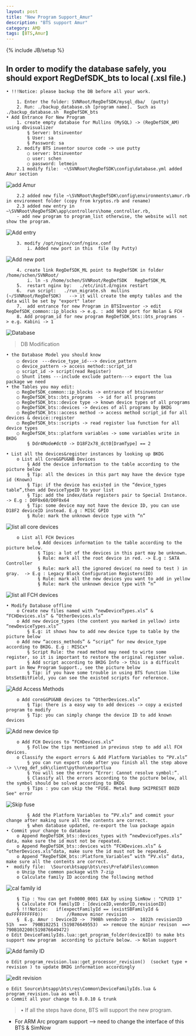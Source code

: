 ```yaml
---
layout: post
title: "New Program Support_Amur"
description: "BTS support Amur"
category: AMD
tags: [BTS,Amur]
---
```

{% include JB/setup %}

## In order to modify the database safely, you should export RegDefSDK_bts to local (.xsl file.) ##
	

	• !!!Notice: please backup the DB before all your work.

		1. Enter the folder: SVNRoot/RegDefSDK/mysql_dba/  (putty)
		2. Run: ./backup_database.sh [program name].  Such as ./backup_database.sh  RegDefSDK_bts
	• Add Entrance For New Program
		1. create empty database for Mullins (MySQL) -> (RegDefSDK_AM) using dbvisualizer
			§ Server: btsinventor 
			§ User: sa
			§ Password: sa
		2. modify BTS inventor source code -> use putty 
			○ server: btsinventor
			○ user: schen
			○ password: letmein
		2.1 modify file:  ~\SVNRoot\RegDefSDK\config\database.yml added Amur section
		
![add Amur][1]


		2.2 added new file ~\SVNRoot\RegDefSDK\config\environments\amur.rb in environment folder (copy from kryptos.rb and rename)
		2.3 added new entry in ~\SVNRoot\RegDefSDK\app\controllers\home_controller.rb,
        - add new program to program_list otherwise, the website will not show the program. 

![Add entry][2]
			
		3. modify /opt/nginx/conf/nginx.conf
			i. Added new port in this  file (by Putty)

![Add new port][3]

		4. create link RegDefSDK_ML point to RegDefSDK in folder  /home/schen/SVNRoot/
			i. ln -s /home/schen/SVNRoot/RegDefSDK   RegDefSDK_ML
		5.  restart nginx by:   ./etc/init.d/nginx restart
		6.  run script:   ./run_migrate.sh  mullins    (~/SVNRoot/RegDefSDK)   --> it will create the empty tables and the data will be set by "export" later
		7.  add entrance for new Program in BTSInventor -> edit RegDefSDK_common::ip_blocks -> e.g. : add 9020 port for Nolan & FCH			
		8. Add program_id for new program RegDefSDK_bts::bts_programs  -> e.g. Kabini -> 1 

![Database][4]		

> DB Modification

	• the Database Model you should know
		○ device　---device_type_id---> device_pattern
		○ device_pattern -> access method::script_id
		○ script_id -> script(read Register) 
		○ Shunt items ---include exclude pattern---> export the lua package we need
	• the Tables you may edit:
		○ RegDefSDK_common::ip_blocks -> entrance of btsinventor
		○ RegDefSDK_bts::bts_programs  -> id for all programs
		○ RegDefSDK_bts::device type -> known device types of all programs
		○ RegDefSDK_bts::devices -> devices of all programs by BKDG
		○ RegDefSDK_bts::access method -> access method script_id for all devices & device::register
		○ RegDefSDK_bts::scripts -> read register lua function for all device types
		○ RegDefSDK_bts::platform variables -> some variables write in BKDG
			§ Ddr4Mode#dct0 -> D18F2x78_dct0[DramType] == 2
			
	• List all the devices&register instances by looking up BKDG
		o List all Core&GPU&NB Devices
			§ Add the device information to the table according to the picture below
			§ Tip: all the devices in this part may have the device type id (Known)
			§ Tip: if the device has existed in the “device_types table”,then add DeviceTypeID to your list 
			§ Tip: add the index/data registers pair to Special Instance. -> E.g : D0F0x60/D0F0x64
			§ Tip: some device may not have the device ID, you can use D18F2 deviceID instead. E.g : MISC GPIO
			§ Rule: mark the unknown device type with “n”

![list all core devices][5]			
			
		o List all FCH Devices
				§ Add devices information to the table according to the picture below.
				§ Tips: a lot of the devices in this part may be unknown.
				§ Rule: mark all the root device in red. -> E.g : SATA Controller
				§ Rule: mark all the ignored device( no need to test ) in gray.  -> E.g : Legacy Block Configuration Registers(IO)
				§ Rule: mark all the new devices you want to add in yellow
				§ Rule: mark the unknown device type with “n” 

![list all FCH devices][6]
				
	• Modify Database offline
		o Create new files named with “newDeviceTypes.xls” & “FCHDevices.xls” & “OtherDevices.xls” 
		o Add new device_types (the content you marked in yellow) into “newDeviceTypes.xls” 
			§ E.g: it shows how to add new device type to table by the picture below
		o Add new “access_methods” & “script” for new device_type according to BKDG. E.g : MISCx*
			§ Script Rule: the read method may need to wirte some register, so it is important to restore the original register value.
			§ Add script according to BKDG Info -> this is a difficult part in New Program Support., see the picture below
			§ Tip: if you have some trouble in using BTS function like btsSetBitField, you can see the existed scripts for reference.
			
![Add Access Methods][7]				
			
		o Add core&GPU&NB devices to “OtherDevices.xls” 
			§ Tip: there is a easy way to add devices -> copy a existed program to modify
			§ Tip: you can simply change the device ID to add known devices 
			
![Add new device tip][8]				
			
		o Add FCH Devices to “FCHDevices.xls”
			§ Follow the tips mentioned in previous step to add all FCH devices.
		o Classify the export errors & Add Platform Variables to “PV.xls”
			§ you can run export code after you finish all the step above -> \\reg_def_sdk\client\python\exportlua 
			§ You will see the errors “Error: Cannot resolve symbol:”.
			§ Classify all the errors according to the picture below, all the symbol should be solved according to BKDG
			§ Tips : you can skip the "FUSE. Metal Bump SKIPRESET BOZO See" error
			
![Skip fuse][9]				
			
			§ Add the Platform Variables to “PV.xls” and commit your change after making sure all the contents are correct.
			§ when database updated, re-export the lua package again
	• Commit your change to database
		o Append RegDefSDK_bts::devices_types with “newDeviceTypes.xls” data, make sure the id must not be repeated.
		o Append RegDefSDK_bts::devices with “FCHDevices.xls” & “otherDevices.xls”data, make sure the id must not be repeated.
		o Append “RegDefSDK_bts::Platform_Variables” with “PV.xls” data, make sure all the contents are correct.
	•  modify file:  \Source\btsapp\bts\res\PrefabFiles\common
		o Unzip the common package with 7-zip
		o Calculate family ID according the following method
		
![cal family id][10]			
		
		§ Tip : You can get Fn0000_0001 EAX by using SimNow : "CPUID 1"
		§ Calculate FCH familyID : [deviceID,vendorID,revisionID]
		§ !!!Notice:   if(expectFamilyId == (existSBFamilyId & 0xFFFFFFFFF0))         //Remove minor revision 
		§  E.g. Amur : DeviceID ->  790Bh vendorID ->  1022h revisionID  51h  ==>  790B102251 (519876649553)  => remove the minior revison  ==>  790B102200(519876649472)
	o Edit DeviceFamilyIds.lua::get_program_folder(deviceID) to make bts support new program  according to picture below. -> Nolan support 
		
![Add family ID][11]			
		
	o Edit program_revision.lua::get_processor_revision()  (socket type + revision ) to update BKDG information accordingly
		
![edit revision][12]			
		
	o Edit Source\btsapp\bts\res\Common\DeviceFamilyIds.lua & program_revision.lua as well
	o Commit all your change to 8.0.10 & trunk
	

> • If all the steps have done, BTS will support the new program.

- For ARM Arc program support --> need to change the interface of this BTS & SimNow



  [1]: http://media-cache-ec0.pinimg.com/originals/e0/59/0d/e0590d6831ee5206612c8561d83eb687.jpg
  [2]: http://media-cache-ec0.pinimg.com/originals/5f/20/39/5f2039cdec9c9d6fdd3a22b0e3cb9f6e.jpg
  [3]: http://media-cache-ak0.pinimg.com/originals/c4/ae/57/c4ae579fdb56209cad7c971b928c25e0.jpg
  [4]: http://media-cache-ak0.pinimg.com/originals/bf/6c/71/bf6c71d2dc1157dc4eb3b8e5a6aad3b2.jpg
  [5]: http://media-cache-ak0.pinimg.com/originals/4e/dd/fe/4eddfe3141479ff50e2f328c2c39500f.jpg
  [6]: http://media-cache-ec0.pinimg.com/originals/6f/df/a1/6fdfa1a06d1591733c897be804ddf3d7.jpg
  [7]: http://media-cache-ec0.pinimg.com/originals/21/51/e9/2151e9a5b1d59202ca4d4a142da2e795.jpg
  [8]: http://media-cache-ak0.pinimg.com/originals/af/64/fd/af64fdc44782167bc27b002bd27a925d.jpg
  [9]: http://media-cache-ec0.pinimg.com/originals/d8/7a/23/d87a23d3bba7ada097800fd0fa6ed3bf.jpg
  [10]: http://media-cache-ec0.pinimg.com/originals/18/c9/be/18c9be437ecef881d083975fd60c93f5.jpg
  [11]: http://media-cache-ak0.pinimg.com/originals/ea/13/7b/ea137b1f9ca1fdde66089bc9a2df1612.jpg
  [12]: http://media-cache-ak0.pinimg.com/originals/00/b2/14/00b2146fc6ddf6d758c3c27624573910.jpg